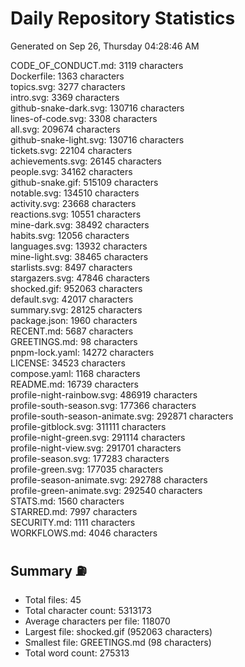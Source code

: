 # Daily Repository Statistics
Generated on Sep 26, Thursday 04:28:46 AM  

CODE_OF_CONDUCT.md: 3119 characters  
Dockerfile: 1363 characters  
topics.svg: 3277 characters  
intro.svg: 3369 characters  
github-snake-dark.svg: 130716 characters  
lines-of-code.svg: 3308 characters  
all.svg: 209674 characters  
github-snake-light.svg: 130716 characters  
tickets.svg: 22104 characters  
achievements.svg: 26145 characters  
people.svg: 34162 characters  
github-snake.gif: 515109 characters  
notable.svg: 134510 characters  
activity.svg: 23668 characters  
reactions.svg: 10551 characters  
mine-dark.svg: 38492 characters  
habits.svg: 12056 characters  
languages.svg: 13932 characters  
mine-light.svg: 38465 characters  
starlists.svg: 8497 characters  
stargazers.svg: 47846 characters  
shocked.gif: 952063 characters  
default.svg: 42017 characters  
summary.svg: 28125 characters  
package.json: 1960 characters  
RECENT.md: 5687 characters  
GREETINGS.md: 98 characters  
pnpm-lock.yaml: 14272 characters  
LICENSE: 34523 characters  
compose.yaml: 1168 characters  
README.md: 16739 characters  
profile-night-rainbow.svg: 486919 characters  
profile-south-season.svg: 177366 characters  
profile-south-season-animate.svg: 292871 characters  
profile-gitblock.svg: 311111 characters  
profile-night-green.svg: 291114 characters  
profile-night-view.svg: 291701 characters  
profile-season.svg: 177283 characters  
profile-green.svg: 177035 characters  
profile-season-animate.svg: 292788 characters  
profile-green-animate.svg: 292540 characters  
STATS.md: 1560 characters  
STARRED.md: 7997 characters  
SECURITY.md: 1111 characters  
WORKFLOWS.md: 4046 characters  

## Summary ⛽  
- Total files: 45  
- Total character count: 5313173  
- Average characters per file: 118070  
- Largest file: shocked.gif (952063 characters)  
- Smallest file: GREETINGS.md (98 characters)  
- Total word count: 275313  
